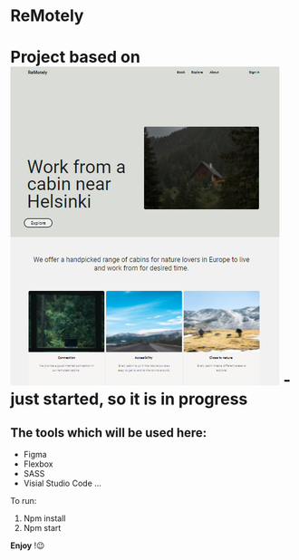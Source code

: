 # ReMotely
# Project based on ![Figma](./assets/img/cover-github.png)  - just started, so it is **in progress**

## The tools which will be used here:

* Figma
* Flexbox
* SASS
* Visial Studio Code
...

To run:
1. Npm install
2. Npm start

**Enjoy** !😉 
